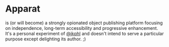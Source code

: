 Apparat
=======

is (or will become) a strongly opionated object publishing platform focusing on independence, long-term accessibility and progressive enhancement. It's a personal experiment of [@jkphl](https://github.com/jkphl) and doesn't intend to serve a particular purpose except delighting its author. ;)